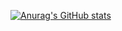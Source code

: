 [![Anurag's GitHub stats](https://github-readme-stats.vercel.app/api?username=alineprasser)](https://github.com/alineprasser/github-readme-stats)
